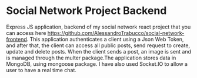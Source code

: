 # Social Network Project Backend
Express JS application, backend of my social network react project that you can access here https://github.com/AlessandroTrabucco/social-network-frontend.
This application authenticates a client using a Json Web Token, and after that, the client can access all public posts, send request to create, update and delete posts. When the client sends a post, an image is sent and is managed through the multer package.The application stores data in MongoDB, using mongoose package. I have also used Socket.IO to allow a user to have a real time chat. 

